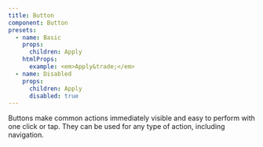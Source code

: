 ```yaml
---
title: Button
component: Button
presets:
  - name: Basic
    props:
      children: Apply
    htmlProps:
      example: <em>Apply&trade;</em>
  - name: Disabled
    props:
      children: Apply
      disabled: true
---
```


Buttons make common actions immediately visible and easy to perform with one click or tap. They can be used for any type of action, including navigation.
